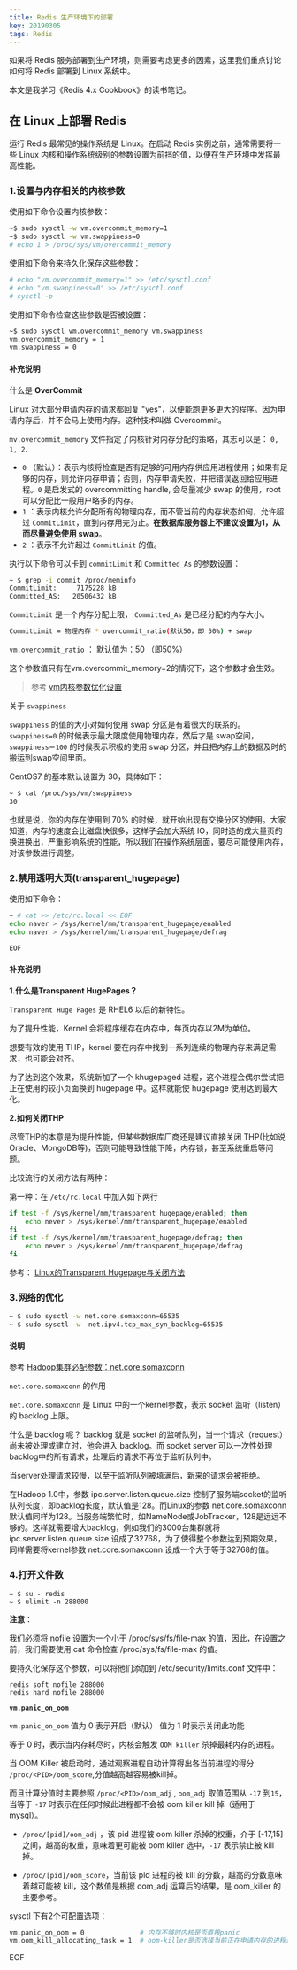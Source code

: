 ```yaml
---
title: Redis 生产环境下的部署
key: 20190305
tags: Redis
---
```


如果将 Redis 服务部署到生产环境，则需要考虑更多的因素，这里我们重点讨论如何将 Redis 部署到 Linux 系统中。

本文是我学习《Redis 4.x Cookbook》的读书笔记。

<!--more-->

## 在 Linux 上部署 Redis

运行 Redis 最常见的操作系统是 Linux。在启动 Redis 实例之前，通常需要将一些 Linux 内核和操作系统级别的参数设置为前挡的值，以便在生产环境中发挥最高性能。

### 1.设置与内存相关的内核参数

使用如下命令设置内核参数：

```bash
~$ sudo sysctl -w vm.overcommit_memory=1
~$ sudo sysctl -w vm.swappiness=0
# echo 1 > /proc/sys/vm/overcommit_memory
```

使用如下命令来持久化保存这些参数：

```bash
# echo "vm.overcommit_memory=1" >> /etc/sysctl.conf
# echo "vm.swappiness=0" >> /etc/sysctl.conf
# sysctl -p

```

使用如下命令检查这些参数是否被设置：

```bash
~$ sudo sysctl vm.overcommit_memory vm.swappiness
vm.overcommit_memory = 1
vm.swappiness = 0
```

#### 补充说明

什么是 **OverCommit**

Linux 对大部分申请内存的请求都回复 "yes"，以便能跑更多更大的程序。因为申请内存后，并不会马上使用内存。这种技术叫做 Overcommit。

`mv.overcommit_memory` 文件指定了内核针对内存分配的策略，其志可以是： `0, 1, 2`.

- `0` （默认）：表示内核将检查是否有足够的可用内存供应用进程使用；如果有足够的内存，则允许内存申请；否则，内存申请失败，并把错误返回给应用进程。`0` 是启发式的 overcommitting handle, 会尽量减少 swap 的使用，root 可以分配比一般用户略多的内存。
- `1` ：表示内核允许分配所有的物理内存，而不管当前的内存状态如何，允许超过 `CommitLimit`，直到内存用完为止。**在数据库服务器上不建议设置为1，从而尽量避免使用 swap**。
- `2` ：表示不允许超过 `CommitLimit` 的值。

执行以下命令可以卡到 `commitLimit` 和 `Committed_As` 的参数设置：

```bash
~ $ grep -i commit /proc/meminfo
CommitLimit:     7175228 kB
Committed_AS:   20506432 kB
```

`CommitLimit` 是一个内存分配上限，
`Committed_As` 是已经分配的内存大小。

```sh
CommitLimit = 物理内存 * overcommit_ratio(默认50，即 50%) + swap
```

`vm.overcommit_ratio` ： 默认值为：50 （即50%）

这个参数值只有在vm.overcommit_memory=2的情况下，这个参数才会生效。

> 参考 [vm内核参数优化设置](http://www.cnblogs.com/wjoyxt/p/3777042.html)

关于 `swappiness`

`swappiness` 的值的大小对如何使用 swap 分区是有着很大的联系的。`swappiness=0` 的时候表示最大限度使用物理内存，然后才是 swap空间，`swappiness＝100` 的时候表示积极的使用 swap 分区，并且把内存上的数据及时的搬运到swap空间里面。

CentOS7 的基本默认设置为 30，具体如下：

```bash
~ $ cat /proc/sys/vm/swappiness
30
```

也就是说，你的内存在使用到 70% 的时候，就开始出现有交换分区的使用。大家知道，内存的速度会比磁盘快很多，这样子会加大系统 IO，同时造的成大量页的换进换出，严重影响系统的性能，所以我们在操作系统层面，要尽可能使用内存，对该参数进行调整。

### 2.禁用透明大页(transparent_hugepage)

使用如下命令：

```bash
~ # cat >> /etc/rc.local << EOF
echo naver > /sys/kernel/mm/transparent_hugepage/enabled
echo naver > /sys/kernel/mm/transparent_hugepage/defrag 

EOF
```

#### 补充说明

**1.什么是Transparent HugePages？**

`Transparent Huge Pages` 是 RHEL6 以后的新特性。

为了提升性能，Kernel 会将程序缓存在内存中，每页内存以2M为单位。

想要有效的使用 THP，kernel 要在内存中找到一系列连续的物理内存来满足需求，也可能会对齐。

为了达到这个效果，系统新加了一个 khugepaged 进程，这个进程会偶尔尝试把正在使用的较小页面换到 hugepage 中。这样就能使 hugepage 使用达到最大化。

**2.如何关闭THP**

尽管THP的本意是为提升性能，但某些数据库厂商还是建议直接关闭 THP(比如说 Oracle、MongoDB等)，否则可能导致性能下降，内存锁，甚至系统重启等问题。

比较流行的关闭方法有两种：

第一种：在 `/etc/rc.local` 中加入如下两行

```bash
if test -f /sys/kernel/mm/transparent_hugepage/enabled; then
    echo never > /sys/kernel/mm/transparent_hugepage/enabled
fi
if test -f /sys/kernel/mm/transparent_hugepage/defrag; then
    echo never > /sys/kernel/mm/transparent_hugepage/defrag
fi
```

参考： [Linux的Transparent Hugepage与关闭方法](https://blog.csdn.net/ffwar/article/details/77853498 )



### 3.网络的优化

```bash
~ $ sudo sysctl -w net.core.somaxconn=65535
~ $ sudo sysctl -w  net.ipv4.tcp_max_syn_backlog=65535

```

#### 说明

参考 [Hadoop集群必配参数：net.core.somaxconn](https://www.tuicool.com/articles/nIZJFn)

`net.core.somaxconn` 的作用

`net.core.somaxconn` 是 Linux 中的一个kernel参数，表示 socket 监听（listen）的 backlog 上限。

什么是 backlog 呢？ backlog 就是 socket 的监听队列，当一个请求（request）尚未被处理或建立时，他会进入 backlog。而 socket server 可以一次性处理 backlog中的所有请求，处理后的请求不再位于监听队列中。

当server处理请求较慢，以至于监听队列被填满后，新来的请求会被拒绝。

在Hadoop 1.0中，参数 ipc.server.listen.queue.size 控制了服务端socket的监听队列长度，即backlog长度，默认值是128。而Linux的参数 net.core.somaxconn 默认值同样为128。当服务端繁忙时，如NameNode或JobTracker，128是远远不够的。这样就需要增大backlog，例如我们的3000台集群就将 ipc.server.listen.queue.size 设成了32768，为了使得整个参数达到预期效果，同样需要将kernel参数 net.core.somaxconn 设成一个大于等于32768的值。


### 4.打开文件数

```
~ $ su - redis
~ $ ulimit -n 288000
```

**注意**：

我们必须将 nofile 设置为一个小于 /proc/sys/fs/file-max 的值，因此，在设置之前，我们需要使用 cat 命令检查 /proc/sys/fs/file-max 的值。

要持久化保存这个参数，可以将他们添加到 /etc/security/limits.conf 文件中：

```
redis soft nofile 288000
redis hard nofile 288000
```

**`vm.panic_on_oom`**


`vm.panic_on_oom` 
值为 0 表示开启（默认）
值为 1 时表示关闭此功能

等于 0 时，表示当内存耗尽时，内核会触发 `OOM killer` 杀掉最耗内存的进程。

当 OOM Killer 被启动时，通过观察进程自动计算得出各当前进程的得分  `/proc/<PID>/oom_score`,分值越高越容易被kill掉。

而且计算分值时主要参照 `/proc/<PID>/oom_adj` ,  `oom_adj` 取值范围从 `-17` 到`15`，当等于 `-17` 时表示在任何时候此进程都不会被 oom killer kill 掉（适用于mysql）。

- `/proc/[pid]/oom_adj` ，该 pid 进程被 oom killer 杀掉的权重，介于  [-17,15] 之间，越高的权重，意味着更可能被 oom killer 选中，`-17` 表示禁止被 kill 掉。

- `/proc/[pid]/oom_score`，当前该 pid 进程的被 kill 的分数，越高的分数意味着越可能被 kill，这个数值是根据 oom_adj 运算后的结果，是 oom_killer 的主要参考。

sysctl 下有2个可配置选项：

```bash
vm.panic_on_oom = 0              # 内存不够时内核是否直接panic
vm.oom_kill_allocating_task = 1  # oom-killer是否选择当前正在申请内存的进程进行kill
```

EOF
